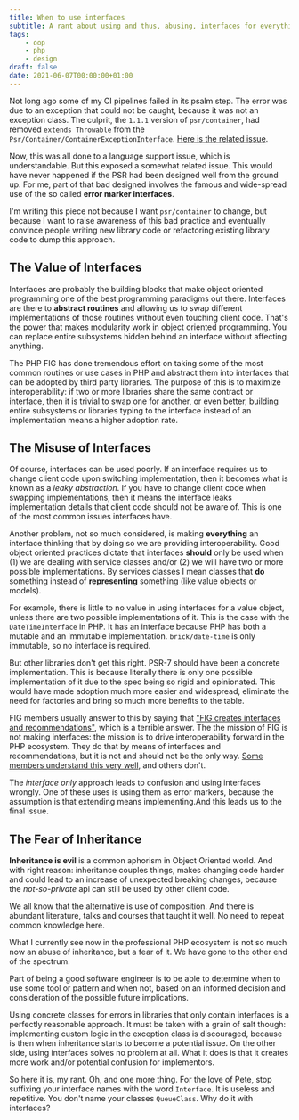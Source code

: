 ```yaml
---
title: When to use interfaces
subtitle: A rant about using and thus, abusing, interfaces for everything
tags: 
    - oop
    - php
    - design
draft: false
date: 2021-06-07T00:00:00+01:00
---
```


Not long ago some of my CI pipelines failed in its psalm step. The error was due to an exception that could not be caught, because it was not an exception class. The culprit, the `1.1.1` version of `psr/container`, had removed `extends Throwable` from the `Psr/Container/ContainerExceptionInterface`. [Here is the related issue](https://github.com/php-fig/container/issues/33).

Now, this was all done to a language support issue, which is understandable. But this exposed a somewhat related issue. This would have never happened if the PSR had been designed well from the ground up. For me, part of that bad designed involves the famous and wide-spread use of the so called **error marker interfaces**.

I'm writing this piece not because I want `psr/container` to change, but because I want to raise awareness of this bad practice and eventually convince people writing new library code or refactoring existing library code to dump this approach.

## The Value of Interfaces
Interfaces are probably the building blocks that make object oriented programming one of the best programming paradigms out there. Interfaces are there to **abstract routines** and allowing us to swap different implementations of those routines without even touching client code. That's the power that makes modularity work in object oriented programming. You can replace entire subsystems hidden behind an interface without affecting anything.

The PHP FIG has done tremendous effort on taking some of the most common routines or use cases in PHP and abstract them into interfaces that can be adopted by third party libraries. The purpose of this is to maximize interoperability: if two or more libraries share the same contract or interface, then it is trivial to swap one for another, or even better, building entire subsystems or libraries typing to the interface instead of an implementation means a higher adoption rate.

## The Misuse of Interfaces

Of course, interfaces can be used poorly. If an interface requires us to change client code upon switching implementation, then it becomes what is known as a *leaky abstraction*. If you have to change client code when swapping implementations, then it means the interface leaks implementation details that client code should not be aware of. This is one of the most common issues interfaces have.

Another problem, not so much considered, is making **everything** an interface thinking that by doing so we are providing interoperability. Good object oriented practices dictate that interfaces **should** only be used when (1) we are dealing with service classes and/or (2) we will have two or more possible implementations. By services classes I mean classes that **do** something instead of **representing** something (like value objects or models).

For example, there is little to no value in using interfaces for a value object, unless there are two possible implementations of it. This is the case with the `DateTimeInterface` in PHP. It has an interface because PHP has both a mutable and an immutable implementation. `brick/date-time` is only immutable, so no interface is required.

But other libraries don't get this right. PSR-7 should have been a concrete implementation. This is because literally there is only one possible implementation of it due to the spec being so rigid and opinionated. This would have made adoption much more easier and widespread, eliminate the need for factories and bring so much more benefits to the table.

FIG members usually answer to this by saying that ["FIG creates interfaces and recommendations"](https://github.com/php-fig/container/issues/33#issuecomment-849548872), which is a terrible answer. The the mission of FIG is not making interfaces: the mission is to drive interoperability forward in the PHP ecosystem. They do that by means of interfaces and recommendations, but it is not and should not be the only way. [Some members understand this very well](https://groups.google.com/g/php-fig/c/u2Nmovw_Rlc/m/l8Y_MhIEMgAJ), and others don't.

The *interface only* approach leads to confusion and using interfaces wrongly. One of these uses is using them as error markers, because the assumption is that extending means implementing.And this leads us to the final issue.

## The Fear of Inheritance

**Inheritance is evil** is a common aphorism in Object Oriented world. And with right reason: inheritance couples things, makes changing code harder and could lead to an increase of unexpected breaking changes, because the *not-so-private* api can still be used by other client code.

We all know that the alternative is use of composition. And there is abundant literature, talks and courses that taught it well. No need to repeat common knowledge here.

What I currently see now in the professional PHP ecosystem is not so much now an abuse of inheritance, but a fear of it. We have gone to the other end of the spectrum. 

Part of being a good software engineer is to be able to determine when to use some tool or pattern and when not, based on an informed decision and consideration of the possible future implications.

Using concrete classes for errors in libraries that only contain interfaces is a perfectly reasonable approach. It must be taken with a grain of salt though: implementing custom logic in the exception class is discouraged, because is then when inheritance starts to become a potential issue. On the other side, using interfaces solves no problem at all. What it does is that it creates more work and/or potential confusion for implementors.

So here it is, my rant. Oh, and one more thing. For the love of Pete, stop suffixing your interface names with the word `Interface`. It is useless and repetitive. You don't name your classes `QueueClass`. Why do it with interfaces?